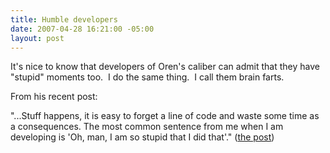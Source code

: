 ```yaml
---
title: Humble developers
date: 2007-04-28 16:21:00 -05:00
layout: post
---
```


It's nice to know that developers of Oren's caliber can admit that they have "stupid" moments too.  I do the same thing.  I call them brain farts.  


From his recent post:

"...Stuff happens, it is easy to forget a line of code and waste some time as a consequences. The most common sentence from me when I am developing is 'Oh, man, I am so stupid that I did that'." ([the post](http://ayende.com/Blog/archive/2007/04/28/A-developer-so-retarded.aspx))